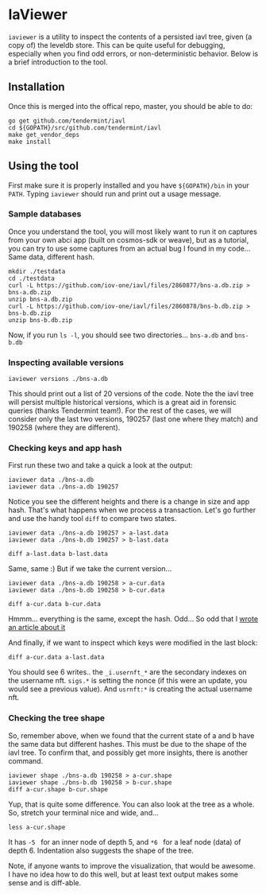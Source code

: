 # IaViewer

`iaviewer` is a utility to inspect the contents of a persisted iavl tree, given (a copy of) the leveldb store.
This can be quite useful for debugging, especially when you find odd errors, or non-deterministic behavior.
Below is a brief introduction to the tool.

## Installation

Once this is merged into the offical repo, master, you should be able to do:

```shell
go get github.com/tendermint/iavl
cd ${GOPATH}/src/github.com/tendermint/iavl
make get_vendor_deps
make install
```

## Using the tool

First make sure it is properly installed and you have `${GOPATH}/bin` in your `PATH`.
Typing `iaviewer` should run and print out a usage message.

### Sample databases

Once you understand the tool, you will most likely want to run it on captures from your
own abci app (built on cosmos-sdk or weave), but as a tutorial, you can try to use some
captures from an actual bug I found in my code... Same data, different hash.

```shell
mkdir ./testdata
cd ./testdata
curl -L https://github.com/iov-one/iavl/files/2860877/bns-a.db.zip > bns-a.db.zip
unzip bns-a.db.zip
curl -L https://github.com/iov-one/iavl/files/2860878/bns-b.db.zip > bns-b.db.zip
unzip bns-b.db.zip
```

Now, if you run `ls -l`, you should see two directories... `bns-a.db` and `bns-b.db`

### Inspecting available versions

```shell
iaviewer versions ./bns-a.db
```

This should print out a list of 20 versions of the code. Note the the iavl tree will persist multiple
historical versions, which is a great aid in forensic queries (thanks Tendermint team!). For the rest
of the cases, we will consider only the last two versions, 190257 (last one where they match) and 190258
(where they are different).

### Checking keys and app hash

First run these two and take a quick a look at the output:

```shell
iaviewer data ./bns-a.db
iaviewer data ./bns-a.db 190257
```

Notice you see the different heights and there is a change in size and app hash.
That's what happens when we process a transaction. Let's go further and use
the handy tool `diff` to compare two states.

```shell
iaviewer data ./bns-a.db 190257 > a-last.data
iaviewer data ./bns-b.db 190257 > b-last.data

diff a-last.data b-last.data
```

Same, same :)
But if we take the current version...

```shell
iaviewer data ./bns-a.db 190258 > a-cur.data
iaviewer data ./bns-b.db 190258 > b-cur.data

diff a-cur.data b-cur.data
```

Hmmm... everything is the same, except the hash. Odd...
So odd that I [wrote an article about it](https://medium.com/@ethan.frey/tracking-down-a-tendermint-consensus-failure-77f6ff414406)

And finally, if we want to inspect which keys were modified in the last block:

```shell
diff a-cur.data a-last.data
```

You should see 6 writes.. the `_i.usernft_*` are the secondary indexes on the username nft.
`sigs.*` is setting the nonce (if this were an update, you would see a previous value).
And `usrnft:*` is creating the actual username nft.

### Checking the tree shape

So, remember above, when we found that the current state of a and b have the same data
but different hashes. This must be due to the shape of the iavl tree.
To confirm that, and possibly get more insights, there is another command.

```shell
iaviewer shape ./bns-a.db 190258 > a-cur.shape
iaviewer shape ./bns-b.db 190258 > b-cur.shape
diff a-cur.shape b-cur.shape
```

Yup, that is quite some difference. You can also look at the tree as a whole.
So, stretch your terminal nice and wide, and... 

```shell
less a-cur.shape
```

It has `-5 ` for an inner node of depth 5, and `*6 ` for a leaf node (data) of depth 6.
Indentation also suggests the shape of the tree. 

Note, if anyone wants to improve the visualization, that would be awesome.
I have no idea how to do this well, but at least text output makes some
sense and is diff-able.